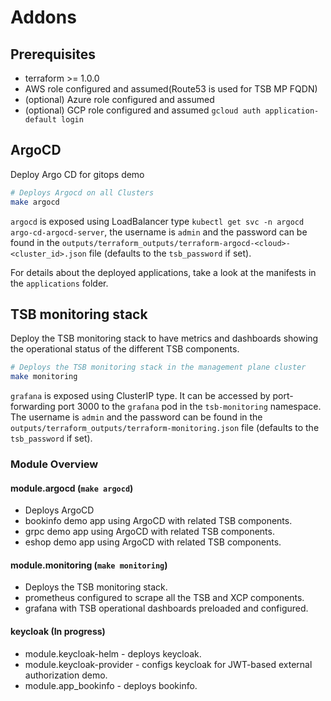 # Addons

## Prerequisites

* terraform >= 1.0.0
* AWS role configured and assumed(Route53 is used for TSB MP FQDN)
* (optional) Azure role configured and assumed
* (optional) GCP role configured and assumed  `gcloud auth application-default login`

## ArgoCD

Deploy Argo CD for gitops demo

```bash
# Deploys Argocd on all Clusters
make argocd
```

`argocd` is exposed using LoadBalancer type `kubectl get svc -n argocd argo-cd-argocd-server`, the username is `admin`
and the password can be found in the `outputs/terraform_outputs/terraform-argocd-<cloud>-<cluster_id>.json` file
(defaults to the `tsb_password` if set).

For details about the deployed applications, take a look at the manifests in the `applications` folder.

## TSB monitoring stack

Deploy the TSB monitoring stack to have metrics and dashboards showing the operational status
of the different TSB components.

```bash
# Deploys the TSB monitoring stack in the management plane cluster
make monitoring
```

`grafana` is exposed using ClusterIP type. It can be accessed by port-forwarding port 3000 to the `grafana` pod
in the `tsb-monitoring` namespace. The username is `admin` and the password can be found in the
`outputs/terraform_outputs/terraform-monitoring.json` file (defaults to the `tsb_password` if set).

### Module Overview

#### module.argocd (`make argocd`)
* Deploys ArgoCD
* bookinfo demo app using ArgoCD with related TSB components.
* grpc demo app using ArgoCD with related TSB components.
* eshop demo app using ArgoCD with related TSB components.

#### module.monitoring (`make monitoring`)
* Deploys the TSB monitoring stack.
* prometheus configured to scrape all the TSB and XCP components.
* grafana with TSB operational dashboards preloaded and configured.

#### keycloak (In progress)
* module.keycloak-helm - deploys keycloak.
* module.keycloak-provider - configs keycloak for JWT-based external authorization demo.
* module.app_bookinfo - deploys bookinfo.

